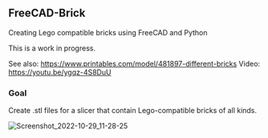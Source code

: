 ## FreeCAD-Brick
Creating Lego compatible bricks using FreeCAD and Python

This is a work in progress.

See also: https://www.printables.com/model/481897-different-bricks
Video: https://youtu.be/ygqz-4S8DuU

### Goal
Create .stl files for a slicer that contain Lego-compatible bricks of all kinds.

![Screenshot_2022-10-29_11-28-25](https://user-images.githubusercontent.com/524195/198824259-1a57bcc2-5989-4ca6-b6f5-70de9ff916b3.png)

